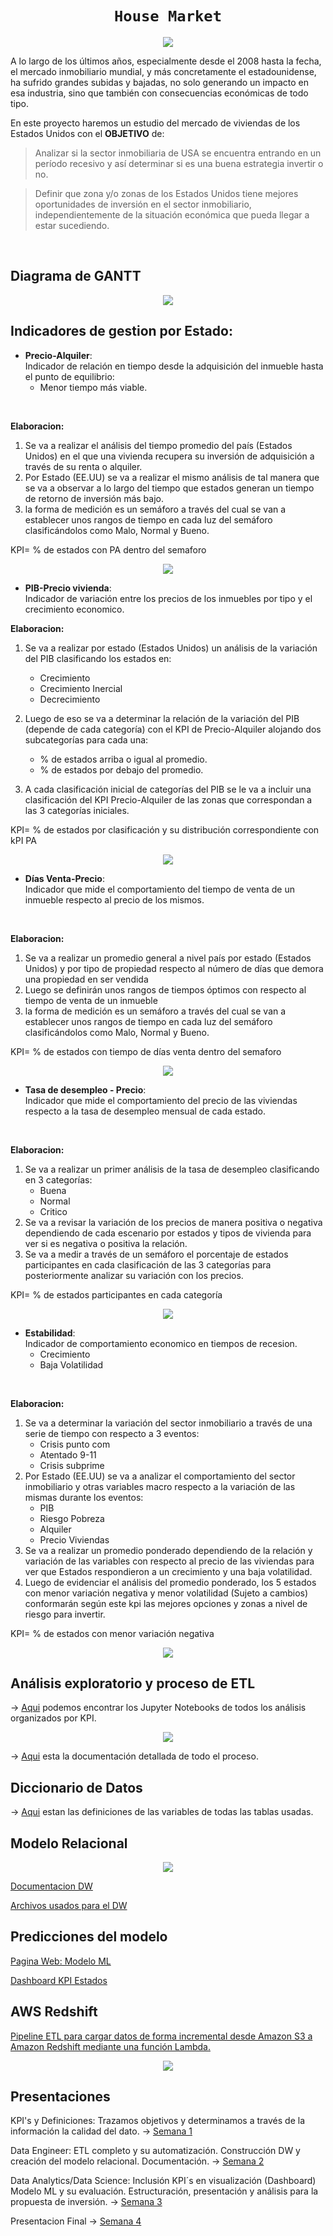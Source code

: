 # <h1 align="center">**`House Market`**

<p align="center">
<img src="https://images.pexels.com/photos/1546168/pexels-photo-1546168.jpeg?cs=srgb&dl=pexels-david-mcbee-1546168.jpg&fm=jpg" 

</br>

A lo largo de los últimos años, especialmente desde el 2008 hasta la fecha, el mercado inmobiliario mundial, y más concretamente el estadounidense, ha sufrido grandes subidas y bajadas, no solo generando un impacto en esa industria, sino que también con consecuencias económicas de todo tipo.  

En este proyecto haremos un estudio del mercado de viviendas de los Estados Unidos con el **OBJETIVO** de:


> Analizar si la sector inmobiliaria de USA se encuentra entrando en un período recesivo y así determinar si es una buena estrategia invertir o no. 

> Definir que zona y/o zonas de los Estados Unidos tiene mejores oportunidades de  inversión en el sector inmobiliario, independientemente de la situación económica que pueda llegar a estar sucediendo. 

</br>

## Diagrama de GANTT

<p align="center">
<img src="image\Calendario.PNG">

</br>

## Indicadores de gestion por Estado:

* **Precio-Alquiler**:<br>
 Indicador de relación en tiempo desde la adquisición del inmueble hasta el punto de equilibrio:   
    * Menor tiempo más viable.
 <br>

**Elaboracion:**
1. Se va a realizar el análisis del tiempo promedio del país (Estados Unidos) en el que una vivienda recupera su inversión de adquisición a través de su renta o alquiler.
2. Por Estado (EE.UU) se va a realizar el mismo análisis de tal manera que se va a observar a lo largo del tiempo que estados generan un tiempo de retorno de inversión más bajo.
3. la forma de medición es un semáforo a través del cual se van a establecer unos rangos de tiempo en cada luz del semáforo clasificándolos como Malo, Normal y Bueno.

KPI= % de estados con PA dentro del semaforo

<p align="center">
<img src="image\precio_alquiler.PNG">


</br>

* **PIB-Precio vivienda**:<br>
 Indicador de variación entre los precios de los inmuebles por tipo y el crecimiento economico.
  <br>

**Elaboracion:**
1. Se va a realizar por estado (Estados Unidos) un análisis de la variación del PIB clasificando los estados en:
    * Crecimiento
    * Crecimiento Inercial
    * Decrecimiento

2. Luego de eso se va a determinar la relación de la variación del PIB (depende de cada categoría) con el KPI de Precio-Alquiler alojando dos subcategorías para cada una:
    * % de estados arriba o igual al promedio.
    * % de estados por debajo del promedio.

3. A cada clasificación inicial de categorías del PIB se le va a incluir una clasificación del KPI Precio-Alquiler de las zonas que correspondan a las 3 categorías iniciales.

KPI= % de estados por clasificación y su distribución correspondiente con kPI PA

<p align="center">
<img src="image\PBI_precio.PNG">

 </br>

* **Días Venta-Precio**:<br>
 Indicador que mide el comportamiento del tiempo de venta de un inmueble respecto al precio de los mismos.
 <br>

**Elaboracion:**
1. Se va a realizar un promedio general a nivel país por estado
(Estados Unidos) y por tipo de propiedad respecto al número de días que demora una propiedad en ser vendida
2. Luego se definirán unos rangos de tiempos óptimos con respecto al tiempo de venta de un inmueble
3. la forma de medición es un semáforo a través del cual se van a establecer unos rangos de tiempo en cada luz del semáforo clasificándolos como Malo, Normal y Bueno.

KPI= % de estados con tiempo de días venta dentro del semaforo

<p align="center">
<img src="image\dias_venta_precio.PNG">

 </br>

* **Tasa de desempleo - Precio**:<br>
 Indicador que mide el comportamiento del precio de las viviendas respecto a la tasa de desempleo mensual de cada estado.
 <br>

 **Elaboracion:**
 1. Se va a realizar un primer análisis de la tasa de desempleo clasificando en 3 categorías: 
    * Buena
    * Normal
    * Critico
2. Se va a revisar la variación de los precios de manera positiva o negativa dependiendo de cada escenario por estados y tipos de vivienda para ver si es negativa o positiva la relación.
3. Se va a medir a través de un semáforo el porcentaje de estados participantes en cada clasificación de las 3 categorías para posteriormente analizar su variación con los precios.

KPI= % de estados participantes en cada categoría

<p align="center">
<img src="image\desempleo precio.PNG">

</br>

* **Estabilidad**:<br>
Indicador de comportamiento economico en tiempos de recesion. <br>
    * Crecimiento
    * Baja Volatilidad
<br>

**Elaboracion:**
1. Se va a determinar la variación del sector inmobiliario a través de una serie de tiempo con respecto a 3 eventos: 
    * Crisis punto com 
    * Atentado 9-11 
    * Crisis subprime
2. Por Estado (EE.UU) se va a analizar el comportamiento del
sector inmobiliario y otras variables macro respecto a la
variación de las mismas durante los eventos:
    * PIB
    * Riesgo Pobreza
    * Alquiler
    * Precio Viviendas
3. Se va a realizar un promedio ponderado dependiendo de la relación y variación de las variables con respecto al precio de las viviendas para ver que Estados respondieron a un crecimiento y una baja volatilidad.
4. Luego de evidenciar el análisis del promedio ponderado, los
5 estados con menor variación negativa y menor volatilidad
(Sujeto a cambios) conformarán según este kpi las mejores
opciones y zonas a nivel de riesgo para invertir.

KPI= % de estados con menor variación negativa

<p align="center">
<img src="image\escalabilidad.PNG">

</br>


## Análisis exploratorio y proceso de ETL

 → [Aqui](https://github.com/JavieraArrieta/Housing_Market_PF/tree/main/EDA_ETL) podemos encontrar los Jupyter Notebooks de todos los análisis organizados por KPI.

<p align="center">
<img src="image\etl.PNG">

→ [Aqui](https://github.com/JavieraArrieta/Housing_Market_PF/blob/main/Presentaciones%20y%20Documentacion/Normalizaci%C3%B3n%2C%20transformaci%C3%B3n%20y%20limpieza%20de%20datos.pdf) esta la documentación detallada de todo el proceso.

## Diccionario de Datos

→ [Aqui](https://github.com/JavieraArrieta/Housing_Market_PF/blob/main/Diccionario%20de%20datos.pdf) estan las definiciones de las variables de todas las tablas usadas.


## Modelo Relacional

<p align="center">
<img src="image\ModeloRelacional.jpeg">

[Documentacion DW](https://github.com/JavieraArrieta/Housing_Market_PF/blob/main/Presentaciones%20y%20Documentacion/Documentaci%C3%B3nDataWareHouse.pdf)

[Archivos usados para el DW](https://github.com/JavieraArrieta/Housing_Market_PF/tree/main/DataWarehouse)

## Predicciones del modelo
[Pagina Web: Modelo ML](https://javieraarrieta-housi-ml-streamlitmodelomacroinmobiliario-7o1yd9.streamlit.app/)

[Dashboard KPI Estados](https://github.com/JavieraArrieta/Housing_Market_PF/blob/main/Presentaciones%20y%20Documentacion/Dashboard%20KPIs.pbix)

## AWS Redshift
[Pipeline ETL para cargar datos de forma incremental desde Amazon S3 a Amazon Redshift mediante una función Lambda.](https://github.com/JavieraArrieta/Housing_Market_PF/tree/main/DataWarehouse/s3%20lamda%20redshift)

<p align="center">
<img src="DataWarehouse\s3 lamda redshift\etl2.png">


## Presentaciones

KPI's y Definiciones: Trazamos objetivos y determinamos a través de la información la calidad del dato. → [Semana 1](https://github.com/JavieraArrieta/Housing_Market_PF/blob/main/Presentaciones%20y%20Documentacion/Presentaci%C3%B3n1.pdf) <br>


Data Engineer: ETL completo y su automatización. Construcción DW y creación del modelo relacional. Documentación. → [Semana 2](https://github.com/JavieraArrieta/Housing_Market_PF/blob/main/Presentaciones%20y%20Documentacion/Presentaci%C3%B3n%202.pdf)

Data Analytics/Data Science: Inclusión KPI´s en visualización (Dashboard) Modelo ML y su evaluación. Estructuración, presentación y
análisis para la propuesta de inversión.  → [Semana 3](Falta)

Presentacion Final  → [Semana 4](https://github.com/JavieraArrieta/Housing_Market_PF/blob/main/Presentaciones%20y%20Documentacion/Presentaci%C3%B3n%20Final.pdf)

